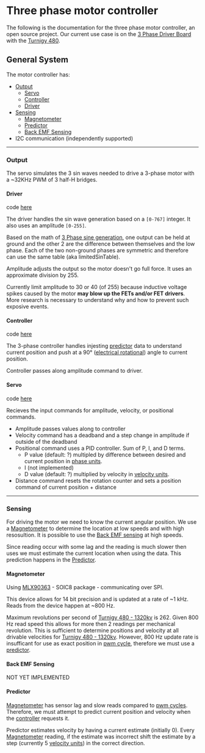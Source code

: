 # Three phase motor controller

The following is the documentation for the three phase motor controller, an open source project.
Our current use case is on the [3 Phase Driver Board](https://github.com/cinderblock/3-Phase-Driver) with the [Turnigy 480](http://www.hobbyking.com/hobbyking/store/__19038__Turnigy_Park480_Brushless_Outrunner_1320kv.html). 

## General System

The motor controller has:
- [Output](#output)
  - [Servo](#servo)
  - [Controller](#controller)
  - [Driver](#driver)
- [Sensing](#sense)
  - [Magnetometer](#mlx)
  - [Predictor](#predictor)
  - [Back EMF Sensing](#emf)
- I2C communication (independently supported)

------

### Output<a name="output"></a>

The servo simulates the 3 sin waves needed to drive a 3-phase motor with a ~32KHz PWM of 3 half-H bridges.


#### Driver<a name="driver"></a>

code [here](../ThreePhaseDriver.h)

The driver handles the sin wave generation based on a `[0-767]` integer. 
It also uses an amplitude `[0-255]`.

Based on the math of [3 Phase sine generation](https://docs.google.com/spreadsheets/d/1I45kGhncSQvR4_B_AG72Bqk7MJlNRIvBI-JD9qAgE8U/edit?usp=sharing), one output can be held at ground and the other 2 are the difference between themselves and the low phase. Each of the two non-ground phases are symmetric and therefore can use the same table (aka limitedSinTable).

Amplitude adjusts the output so the motor doesn't go full force. It uses an approximate division by 255.

Currently limit amplitude to 30 or 40 (of 255) because inductive voltage spikes caused by the motor **may blow up the FETs and/or FET drivers**. More research is necessary to understand why and how to prevent such exposive events.

#### Controller<a name="controller"></a>

code [here](../ThreePhaseController.h)

The 3-phase controller handles injesting [predictor](#predictor) data to understand current position and push at a 90&deg; ([electrical rotational](units.md#revunit)) angle to current position.

Controller passes along amplitude command to driver.

#### Servo<a name="servo"></a>

code [here](../ServoController.h)

Recieves the input commands for amplitude, velocity, or positional commands.
- Amplitude passes values along to controller
- Velocity command has a deadband and a step change in amplitude if outside of the deadband
- Positional command uses a PID controller. Sum of P, I, and D terms.
  - P value (default: ?) multipled by difference between desired and current position in [phase units](units.md#phase).
  - I (not implemented)
  - D value (default: ?) multiplied by velocity in [velocity units](units.md#velocity).
- Distance command resets the rotation counter and sets a position command of current position + distance

------ 

### Sensing<a name="sense"></a>

For driving the motor we need to know the current angular position. We use a [Magnetometer](#mlx) to determine the location at low speeds and with high resosultion. It is possible to use the [Back EMF sensing](#emf) at high speeds.

Since reading occur with some lag and the reading is much slower then uses we must estimate the current location when using the data. This prediction happens in the [Predictor](#predictor).

#### Magnetometer<a name="mlx"></a>

Using [MLX90363](https://www.melexis.com/-/media/files/documents/datasheets/mlx90363-datasheet-melexis.pdf) - SOIC8 package - communicating over SPI.

This device allows for 14 bit precision and is updated at a rate of ~1 kHz. Reads from the device happen at ~800 Hz.

Maximum revolutions per second of [Turnigy 480 - 1320kv](http://www.hobbyking.com/hobbyking/store/__19038__Turnigy_Park480_Brushless_Outrunner_1320kv.html) is 262. Given 800 Hz read speed this allows for more then 2 readings per mechanical revolution. This is sufficient to determine positions and velocity at all drivable velocities for [Turnigy 480 - 1320kv](http://www.hobbyking.com/hobbyking/store/__19038__Turnigy_Park480_Brushless_Outrunner_1320kv.html). However, 800 Hz update rate is insufficant for use as exact position in [pwm cycle](units.md#pwm), therefore we must use a [predictor](#predictor).

#### Back EMF Sensing<a name="emf"></a>

NOT YET IMPLEMENTED

#### Predictor<a name="predictor"></a>

[Magnetometer](#mlx) has sensor lag and slow reads compared to [pwm cycles](units.md#pwm). Therefore, we must attempt to predict current position and velocity when the [controller](#controller) requests it.

Predictor estimates velocity by having a current estimate (initially 0). Every [Magnetometer](#mlx) reading, if the estimate was incorrect shift the estimate by a step (currently 5 [velocity units](units.md#velocity)) in the correct direction. 
